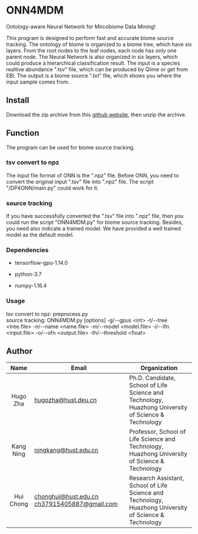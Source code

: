 # ONN4MDM
Ontology-aware Neural Network for Mircobiome Data Mining!

This program is designed to perform fast and accurate biome source tracking. The ontology of biome is organized to a biome tree, which have six layers. From the root nodes to the leaf nodes, each node has only one parent node. The Neural Network is also organized in six layers, which could produce a hierarchical classification result. The input is a species realtive abundance ".tsv" file, which can be produced by Qiime or get from EBI. The output is a biome source ".txt" file, whcih shows you where the input sample comes from.

## Install
Download the zip archive from this [github website][1], then unzip the archive.
## Function
The program can be used for biome source tracking.
### tsv convert to npz
The input file format of ONN is the ".npz" file. Before ONN, you need to convert the original input ".tsv" file into ".npz" file. The script "/DP4ONN/main.py" could work for it.
### source tracking
If you have successfully converted the ".tsv" file into ".npz" file, then you could run the script "ONN4MDM.py" for biome source tracking. Besides, you need also indicate a trained model. We have provided a well trained model as the default model.
### Dependencies
* tensorflow-gpu-1.14.0
+ python-3.7
- numpy-1.16.4
### Usage
tsv convert to npz: preprocess.py  
source tracking: ONN4MDM.py \[options\] \-g/\-\-gpus &lt;int&gt; \-t/\-\-tree &lt;tree.file&gt; \-n/\-\-name &lt;name.file&gt; \-m/\-\-model &lt;model.file&gt; \-i/\-\-ifn &lt;input.file&gt; \-o/\-\-ofn &lt;output.file&gt; \-th/\-\-threshold &lt;float&gt;
## Author
Name|Email|Organization
:------:|---|---
Hugo Zha|hugozha@hust.deu.cn|Ph.D. Candidate, School of Life Science and Technology, Huazhong University of Science & Technology
Kang Ning|ningkang@hust.edu.cn|Professor, School of Life Science and Technology, Huazhong University of Science & Technology
Hui Chong|chonghui@hust.edu.cn ch37915405887@gmail.com|Research Assistant, School of Life Science and Technology, Huazhong University of Science & Technology

[1]:https://github.com/HUST-NingKang-Lab/ONN4MDM
